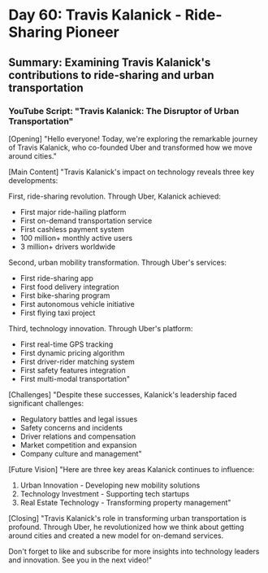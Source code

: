 # Day 60: Travis Kalanick - Ride-Sharing Pioneer
## Summary: Examining Travis Kalanick's contributions to ride-sharing and urban transportation

### YouTube Script: "Travis Kalanick: The Disruptor of Urban Transportation"

[Opening]
"Hello everyone! Today, we're exploring the remarkable journey of Travis Kalanick, who co-founded Uber and transformed how we move around cities."

[Main Content]
"Travis Kalanick's impact on technology reveals three key developments:

First, ride-sharing revolution. Through Uber, Kalanick achieved:
- First major ride-hailing platform
- First on-demand transportation service
- First cashless payment system
- 100 million+ monthly active users
- 3 million+ drivers worldwide

Second, urban mobility transformation. Through Uber's services:
- First ride-sharing app
- First food delivery integration
- First bike-sharing program
- First autonomous vehicle initiative
- First flying taxi project

Third, technology innovation. Through Uber's platform:
- First real-time GPS tracking
- First dynamic pricing algorithm
- First driver-rider matching system
- First safety features integration
- First multi-modal transportation"

[Challenges]
"Despite these successes, Kalanick's leadership faced significant challenges:
- Regulatory battles and legal issues
- Safety concerns and incidents
- Driver relations and compensation
- Market competition and expansion
- Company culture and management"

[Future Vision]
"Here are three key areas Kalanick continues to influence:

1. Urban Innovation - Developing new mobility solutions
2. Technology Investment - Supporting tech startups
3. Real Estate Technology - Transforming property management"

[Closing]
"Travis Kalanick's role in transforming urban transportation is profound. Through Uber, he revolutionized how we think about getting around cities and created a new model for on-demand services.

Don't forget to like and subscribe for more insights into technology leaders and innovation. See you in the next video!" 